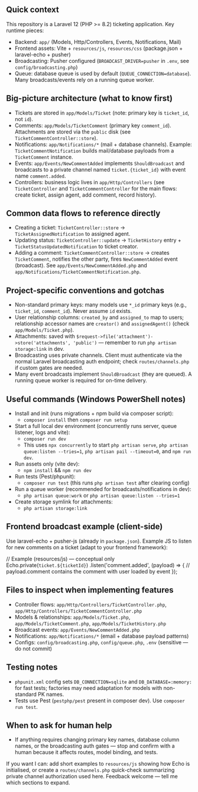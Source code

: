 ## Quick context

This repository is a Laravel 12 (PHP >= 8.2) ticketing application. Key runtime pieces:
- Backend: `app/` (Models, Http/Controllers, Events, Notifications, Mail)
- Frontend assets: Vite + `resources/js`, `resources/css` (package.json + laravel-echo + pusher)
- Broadcasting: Pusher configured (`BROADCAST_DRIVER=pusher` in `.env`, see `config/broadcasting.php`)
- Queue: database queue is used by default (`QUEUE_CONNECTION=database`). Many broadcasts/events rely on a running queue worker.

## Big-picture architecture (what to know first)
- Tickets are stored in `app/Models/Ticket` (note: primary key is `ticket_id`, not `id`).
- Comments: `app/Models/TicketComment` (primary key `comment_id`). Attachments are stored via the `public` disk (see `TicketCommentController::store`).
- Notifications: `app/Notifications/*` (mail + database channels). Example: `TicketCommentNotification` builds mail/database payloads from a `TicketComment` instance.
- Events: `app/Events/NewCommentAdded` implements `ShouldBroadcast` and broadcasts to a private channel named `ticket.{ticket_id}` with event name `comment.added`.
- Controllers: business logic lives in `app/Http/Controllers` (see `TicketController` and `TicketCommentController` for the main flows: create ticket, assign agent, add comment, record history).

## Common data flows to reference directly
- Creating a ticket: `TicketController::store` -> `TicketAssignedNotification` to assigned agent.
- Updating status: `TicketController::update` -> `TicketHistory` entry + `TicketStatusUpdatedNotification` to ticket creator.
- Adding a comment: `TicketCommentController::store` -> creates `TicketComment`, notifies the other party, fires `NewCommentAdded` event (broadcast). See `app/Events/NewCommentAdded.php` and `app/Notifications/TicketCommentNotification.php`.

## Project-specific conventions and gotchas
- Non-standard primary keys: many models use `*_id` primary keys (e.g., `ticket_id`, `comment_id`). Never assume `id` exists.
- User relationship columns: `created_by` and `assigned_to` map to users; relationship accessor names are `creator()` and `assignedAgent()` (check `app/Models/Ticket.php`).
- Attachments: saved with `$request->file('attachment')->store('attachments', 'public')` — remember to run `php artisan storage:link` in dev.
- Broadcasting uses private channels. Client must authenticate via the normal Laravel broadcasting auth endpoint; check `routes/channels.php` if custom gates are needed.
- Many event broadcasts implement `ShouldBroadcast` (they are queued). A running queue worker is required for on-time delivery.

## Useful commands (Windows PowerShell notes)
- Install and init (runs migrations + npm build via composer script):
  - `composer install` then `composer run setup`
- Start a full local dev environment (concurrently runs server, queue listener, logs and vite):
  - `composer run dev`
  - This uses `npx concurrently` to start `php artisan serve`, `php artisan queue:listen --tries=1`, `php artisan pail --timeout=0`, and `npm run dev`.
- Run assets only (vite dev):
  - `npm install` && `npm run dev`
- Run tests (Pest/phpunit):
  - `composer run test` (this runs `php artisan test` after clearing config)
- Run a queue worker (recommended for broadcasts/notifications in dev):
  - `php artisan queue:work` or `php artisan queue:listen --tries=1`
- Create storage symlink for attachments:
  - `php artisan storage:link`

## Frontend broadcast example (client-side)
Use laravel-echo + pusher-js (already in `package.json`). Example JS to listen for new comments on a ticket (adapt to your frontend framework):

// Example (resources/js) — conceptual only
Echo.private(`ticket.${ticketId}`)
  .listen('comment.added', (payload) => {
    // payload.comment contains the comment with user loaded by event
  });

## Files to inspect when implementing features
- Controller flows: `app/Http/Controllers/TicketController.php`, `app/Http/Controllers/TicketCommentController.php`
- Models & relationships: `app/Models/Ticket.php`, `app/Models/TicketComment.php`, `app/Models/TicketHistory.php`
- Broadcast events: `app/Events/NewCommentAdded.php`
- Notifications: `app/Notifications/*` (email + database payload patterns)
- Configs: `config/broadcasting.php`, `config/queue.php`, `.env` (sensitive — do not commit)

## Testing notes
- `phpunit.xml` config sets `DB_CONNECTION=sqlite` and `DB_DATABASE=:memory:` for fast tests; factories may need adaptation for models with non-standard PK names.
- Tests use Pest (`pestphp/pest` present in composer dev). Use `composer run test`.

## When to ask for human help
- If anything requires changing primary key names, database column names, or the broadcasting auth gates — stop and confirm with a human because it affects routes, model binding, and tests.

If you want I can: add short examples to `resources/js` showing how Echo is initialised, or create a `routes/channels.php` quick-check summarizing private channel authorization used here. Feedback welcome — tell me which sections to expand.
